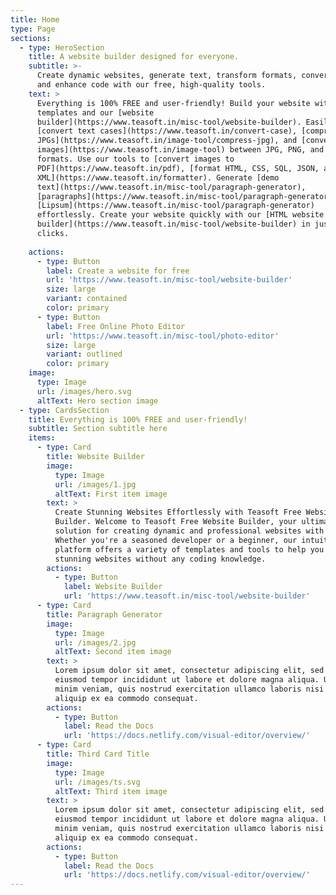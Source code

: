 ```yaml
---
title: Home
type: Page
sections:
  - type: HeroSection
    title: A website builder designed for everyone.
    subtitle: >-
      Create dynamic websites, generate text, transform formats, convert images,
      and enhance code with our free, high-quality tools.
    text: >
      Everything is 100% FREE and user-friendly! Build your website with free
      templates and our [website
      builder](https://www.teasoft.in/misc-tool/website-builder). Easily
      [convert text cases](https://www.teasoft.in/convert-case), [compress
      JPGs](https://www.teasoft.in/image-tool/compress-jpg), and [convert
      images](https://www.teasoft.in/image-tool) between JPG, PNG, and WebP
      formats. Use our tools to [convert images to
      PDF](https://www.teasoft.in/pdf), [format HTML, CSS, SQL, JSON, and
      XML](https://www.teasoft.in/formatter). Generate [demo
      text](https://www.teasoft.in/misc-tool/paragraph-generator),
      [paragraphs](https://www.teasoft.in/misc-tool/paragraph-generator), and
      [Lipsum](https://www.teasoft.in/misc-tool/paragraph-generator)
      effortlessly. Create your website quickly with our [HTML website
      builder](https://www.teasoft.in/misc-tool/website-builder) in just a few
      clicks.
                                          
    actions:
      - type: Button
        label: Create a website for free
        url: 'https://www.teasoft.in/misc-tool/website-builder'
        size: large
        variant: contained
        color: primary
      - type: Button
        label: Free Online Photo Editor
        url: 'https://www.teasoft.in/misc-tool/photo-editor'
        size: large
        variant: outlined
        color: primary
    image:
      type: Image
      url: /images/hero.svg
      altText: Hero section image
  - type: CardsSection
    title: Everything is 100% FREE and user-friendly!
    subtitle: Section subtitle here
    items:
      - type: Card
        title: Website Builder
        image:
          type: Image
          url: /images/1.jpg
          altText: First item image
        text: >
          Create Stunning Websites Effortlessly with Teasoft Free Website
          Builder. Welcome to Teasoft Free Website Builder, your ultimate
          solution for creating dynamic and professional websites with ease.
          Whether you're a seasoned developer or a beginner, our intuitive
          platform offers a variety of templates and tools to help you build
          stunning websites without any coding knowledge.
        actions:
          - type: Button
            label: Website Builder
            url: 'https://www.teasoft.in/misc-tool/website-builder'
      - type: Card
        title: Paragraph Generator
        image:
          type: Image
          url: /images/2.jpg
          altText: Second item image
        text: >
          Lorem ipsum dolor sit amet, consectetur adipiscing elit, sed do
          eiusmod tempor incididunt ut labore et dolore magna aliqua. Ut enim ad
          minim veniam, quis nostrud exercitation ullamco laboris nisi ut
          aliquip ex ea commodo consequat.
        actions:
          - type: Button
            label: Read the Docs
            url: 'https://docs.netlify.com/visual-editor/overview/'
      - type: Card
        title: Third Card Title
        image:
          type: Image
          url: /images/ts.svg
          altText: Third item image
        text: >
          Lorem ipsum dolor sit amet, consectetur adipiscing elit, sed do
          eiusmod tempor incididunt ut labore et dolore magna aliqua. Ut enim ad
          minim veniam, quis nostrud exercitation ullamco laboris nisi ut
          aliquip ex ea commodo consequat.
        actions:
          - type: Button
            label: Read the Docs
            url: 'https://docs.netlify.com/visual-editor/overview/'
---
```

